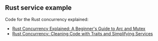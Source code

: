 ## Rust service example

Code for the Rust concurrency explained:

- [Rust Concurrency Explained: A Beginner's Guide to Arc and Mutex](https://dev.to/ietxaniz/rust-concurrency-explained-a-beginners-guide-to-arc-and-mutex-13ca)
- [Rust Concurrency: Cleaning Code with Traits and Simplifying Services](https://dev.to/ietxaniz/rust-concurrency-cleaning-code-with-traits-and-simplifying-services-4lha)
